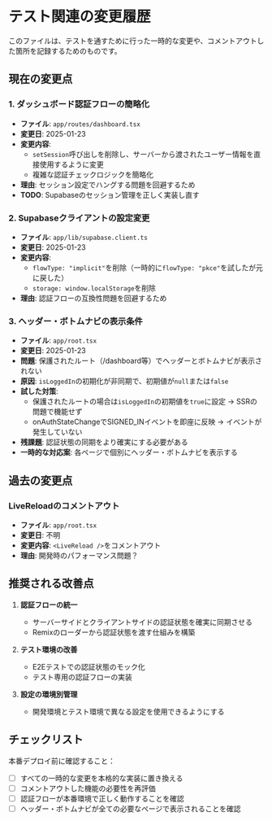 # テスト関連の変更履歴

このファイルは、テストを通すために行った一時的な変更や、コメントアウトした箇所を記録するためのものです。

## 現在の変更点

### 1. ダッシュボード認証フローの簡略化

- **ファイル**: `app/routes/dashboard.tsx`
- **変更日**: 2025-01-23
- **変更内容**:
  - `setSession`呼び出しを削除し、サーバーから渡されたユーザー情報を直接使用するように変更
  - 複雑な認証チェックロジックを簡略化
- **理由**: セッション設定でハングする問題を回避するため
- **TODO**: Supabaseのセッション管理を正しく実装し直す

### 2. Supabaseクライアントの設定変更

- **ファイル**: `app/lib/supabase.client.ts`
- **変更日**: 2025-01-23
- **変更内容**:
  - `flowType: "implicit"`を削除（一時的に`flowType: "pkce"`を試したが元に戻した）
  - `storage: window.localStorage`を削除
- **理由**: 認証フローの互換性問題を回避するため

### 3. ヘッダー・ボトムナビの表示条件

- **ファイル**: `app/root.tsx`
- **変更日**: 2025-01-23
- **問題**: 保護されたルート（/dashboard等）でヘッダーとボトムナビが表示されない
- **原因**: `isLoggedIn`の初期化が非同期で、初期値が`null`または`false`
- **試した対策**:
  - 保護されたルートの場合は`isLoggedIn`の初期値を`true`に設定 → SSRの問題で機能せず
  - onAuthStateChangeでSIGNED_INイベントを即座に反映 → イベントが発生していない
- **残課題**: 認証状態の同期をより確実にする必要がある
- **一時的な対応案**: 各ページで個別にヘッダー・ボトムナビを表示する

## 過去の変更点

### LiveReloadのコメントアウト

- **ファイル**: `app/root.tsx`
- **変更日**: 不明
- **変更内容**: `<LiveReload />`をコメントアウト
- **理由**: 開発時のパフォーマンス問題？

## 推奨される改善点

1. **認証フローの統一**

   - サーバーサイドとクライアントサイドの認証状態を確実に同期させる
   - Remixのローダーから認証状態を渡す仕組みを構築

2. **テスト環境の改善**

   - E2Eテストでの認証状態のモック化
   - テスト専用の認証フローの実装

3. **設定の環境別管理**
   - 開発環境とテスト環境で異なる設定を使用できるようにする

## チェックリスト

本番デプロイ前に確認すること：

- [ ] すべての一時的な変更を本格的な実装に置き換える
- [ ] コメントアウトした機能の必要性を再評価
- [ ] 認証フローが本番環境で正しく動作することを確認
- [ ] ヘッダー・ボトムナビが全ての必要なページで表示されることを確認
